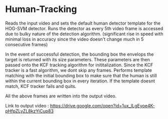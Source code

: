 # Human-Tracking

Reads the input video and sets the default human detector template for the HOG-SVM detector.
Runs the detector as every 5th video frame is accessed due to bulky nature of the detection algorithm. (significant rise in speed with minimal loss in accuracy since the video doesn't change much in 5 consecutive frames)

In the event of successful detection, the bounding box the envelops the target is returned with its size parameters.
These parameters are then passed onto the KCF tracking algorithm for inititalization.
Since the KCF tracker is a fast algorithm, we dont skip any frames. 
Performs template matching with the initial bounding box to make sure that the human is still within the current bounding box in every iteration.
If the template doesnt match, KCF tracker fails and quits.

All the above frames are written into the output video.


Link to output video : https://drive.google.com/open?id=1ux_lLgEyoe4K-pHfpZLyZL8kzYiCup83
